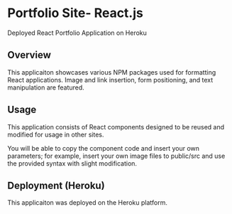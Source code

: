 # Portfolio Site- React.js 
 Deployed React Portfolio Application on Heroku 

## Overview

This applicaiton showcases various NPM packages used for formatting React applications. Image and link insertion, form positioning, and text manipulation are featured.

## Usage

This application consists of React components designed to be reused and modified for usage in other sites. 

You will be able to copy the component code and insert your own parameters; for example, insert your own image files to public/src and use the provided syntax with slight modification.

## Deployment (Heroku)

This applicaiton was deployed on the Heroku platform. 
